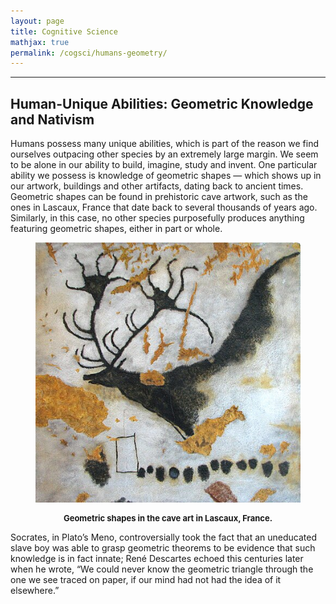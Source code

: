 ```yaml
---
layout: page
title: Cognitive Science
mathjax: true
permalink: /cogsci/humans-geometry/
---
```


---

<style>
    blockquote{
    margin: 1.3em 1.9em;
    border-left-style: solid;
    border-left-width: medium;
    border-left-color: gray;
    padding: 0.1em 1em;
    text-align: justify;
    font-size: 16px;
    color: darkslategray;
  }
</style>

## Human-Unique Abilities: Geometric Knowledge and Nativism

Humans possess many unique abilities, which is part of the reason we find ourselves outpacing other species by an extremely large margin. We seem to be alone in our ability to build, imagine, study and invent. One particular ability we possess is knowledge of geometric shapes — which shows up in our artwork, buildings and other artifacts, dating back to ancient times. Geometric shapes can be found in prehistoric cave artwork, such as the ones in Lascaux, France that date back to several thousands of years ago. Similarly, in this case, no other species purposefully produces anything featuring geometric shapes, either in part or whole. 

<figure>
  <p style="text-align:center;">
    <img src="/images/Lascaux-Megaloceros.jpeg">
    <figcaption align = "center"><b><p style="font-size: 13px;">Geometric shapes in the cave art in Lascaux, France.</p></b></figcaption>
  </p>
</figure>

Socrates, in Plato’s Meno, controversially took the fact that an uneducated slave boy was able to grasp geometric theorems to be evidence that such knowledge is in fact innate; René Descartes echoed this centuries later when he wrote, “We could never know the geometric triangle through the one we see traced on paper, if our mind had not had the idea of it elsewhere.” 
